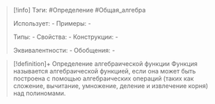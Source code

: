 > [!info]
> Тэги: #Определение #Общая_алгебра 
> 
> Использует: *-*
> Примеры: *-*
> 
> Типы: *-*
> Свойства: *-*
> Конструкции: *-*
> 
> Эквивалентности: *-*
> Обобщения: *-*

> [!definition]+ Определение алгебраической функции
> Функция называется алгебраической функцией, если она может быть построена с помощью алгебраических операций (таких как сложение, вычитание, умножение, деление и извлечение корня) над полиномами.